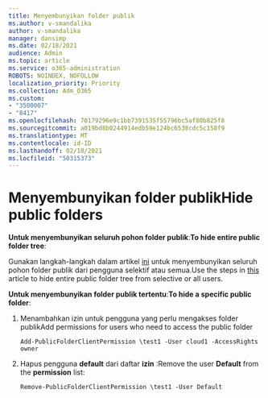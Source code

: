 ```yaml
---
title: Menyembunyikan folder publik
ms.author: v-smandalika
author: v-smandalika
manager: dansimp
ms.date: 02/18/2021
audience: Admin
ms.topic: article
ms.service: o365-administration
ROBOTS: NOINDEX, NOFOLLOW
localization_priority: Priority
ms.collection: Adm_O365
ms.custom:
- "3500007"
- "8417"
ms.openlocfilehash: 70179296e9c1bb7391535f55796bc5af80b825f8
ms.sourcegitcommit: a019bd8b0244914edb59e124bc6538cdc5c158f9
ms.translationtype: MT
ms.contentlocale: id-ID
ms.lasthandoff: 02/18/2021
ms.locfileid: "50315373"
---
```

# <a name="hide-public-folders"></a><span data-ttu-id="c225d-102">Menyembunyikan folder publik</span><span class="sxs-lookup"><span data-stu-id="c225d-102">Hide public folders</span></span>

<span data-ttu-id="c225d-103">**Untuk menyembunyikan seluruh pohon folder publik**:</span><span class="sxs-lookup"><span data-stu-id="c225d-103">**To hide entire public folder tree**:</span></span>

<span data-ttu-id="c225d-104">Gunakan langkah-langkah dalam artikel [ini](https://aka.ms/ControlPF) untuk menyembunyikan seluruh pohon folder publik dari pengguna selektif atau semua.</span><span class="sxs-lookup"><span data-stu-id="c225d-104">Use the steps in [this](https://aka.ms/ControlPF) article to hide entire public folder tree from selective or all users.</span></span>

<span data-ttu-id="c225d-105">**Untuk menyembunyikan folder publik tertentu**:</span><span class="sxs-lookup"><span data-stu-id="c225d-105">**To hide a specific public folder**:</span></span>

1. <span data-ttu-id="c225d-106">Menambahkan izin untuk pengguna yang perlu mengakses folder publik</span><span class="sxs-lookup"><span data-stu-id="c225d-106">Add permissions for users who need to access the public folder</span></span>

    `Add-PublicFolderClientPermission \test1 -User cloud1 -AccessRights owner`

2. <span data-ttu-id="c225d-107">Hapus pengguna **default** dari daftar **izin** :</span><span class="sxs-lookup"><span data-stu-id="c225d-107">Remove the user **Default** from the **permission** list:</span></span>

    `Remove-PublicFolderClientPermission \test1 -User Default`
